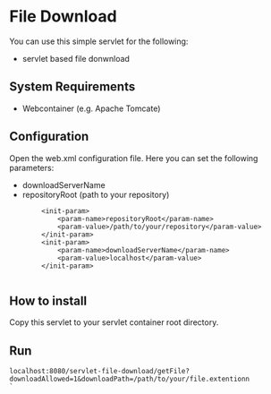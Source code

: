 # File Download
You can use this simple servlet for the following:
- servlet based file donwnload

## System Requirements
- Webcontainer (e.g. Apache Tomcate)

## Configuration
Open the web.xml configuration file. Here you can set the following parameters:
- downloadServerName
- repositoryRoot (path to your repository)

```
		<init-param>
			<param-name>repositoryRoot</param-name>
			<param-value>/path/to/your/repository</param-value>
		</init-param>
		<init-param>
			<param-name>downloadServerName</param-name>
			<param-value>localhost</param-value>
		</init-param>
      
```

## How to install
Copy this servlet to your servlet container root directory.

## Run
```
localhost:8080/servlet-file-download/getFile?downloadAllowed=1&downloadPath=/path/to/your/file.extentionn
`
